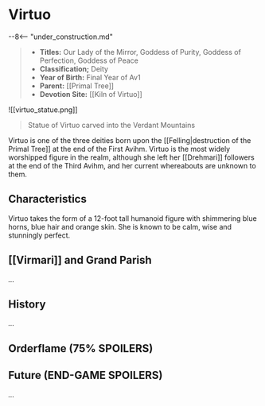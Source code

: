 # Virtuo

--8<-- "under_construction.md"

> - **Titles:** Our Lady of the Mirror, Goddess of Purity, Goddess of Perfection, Goddess of Peace
> - **Classification;** Deity
> - **Year of Birth:** Final Year of Av1
> - **Parent:** [[Primal Tree]]
> - **Devotion Site:** [[Kiln of Virtuo]]

![[virtuo_statue.png]]
> Statue of Virtuo carved into the Verdant Mountains

Virtuo is one of the three deities born upon the [[Felling|destruction of the Primal Tree]] at the end of the First Avihm. Virtuo is the most widely worshipped figure in the realm, although she left her [[Drehmari]] followers at the end of the Third Avihm, and her current whereabouts are unknown to them. 

## Characteristics

Virtuo takes the form of a 12-foot tall humanoid figure with shimmering blue horns, blue hair and orange skin. She is known to be calm, wise and stunningly perfect.

## [[Virmari]] and Grand Parish

*...*

## History

*...*

## Orderflame (75% SPOILERS)

## Future (END-GAME SPOILERS)

*...*
